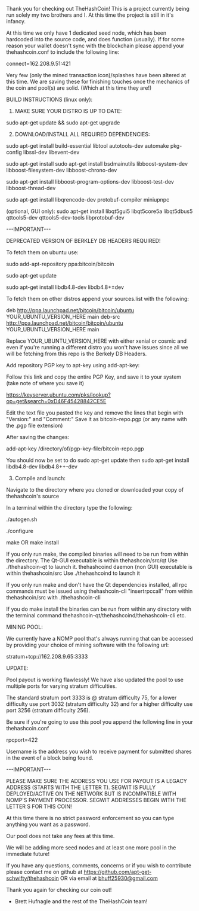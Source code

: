 Thank you for checking out TheHashCoin! This is a project currently being run solely my two brothers and I. 
At this time the project is still in it's infancy.

At this time we only have 1 dedicated seed node, which has been hardcoded into the source code, and does function (usually). If for some reason your wallet doesn't sync with the blockchain please append your thehashcoin.conf to include the following line:

connect=162.208.9.51:421

Very few (only the mined transaction icon)/splashes have been altered at this time. We are saving these for finishing touches once the mechanics of the coin and pool(s) are solid. (Which at this time they are!)

BUILD INSTRUCTIONS (linux only):

1. MAKE SURE YOUR DISTRO IS UP TO DATE:

sudo apt-get update && sudo apt-get upgrade

2. DOWNLOAD/INSTALL ALL REQUIRED DEPENDENCIES:

sudo apt-get install build-essential libtool autotools-dev automake pkg-config libssl-dev libevent-dev

sudo apt-get install sudo apt-get install bsdmainutils libboost-system-dev libboost-filesystem-dev libboost-chrono-dev

sudo apt-get install libboost-program-options-dev libboost-test-dev libboost-thread-dev

sudo apt-get install libqrencode-dev protobuf-compiler miniupnpc

(optional, GUI only):  sudo apt-get install libqt5gui5 libqt5core5a libqt5dbus5 qttools5-dev qttools5-dev-tools libprotobuf-dev

---IMPORTANT---	

DEPRECATED VERSION OF BERKLEY DB HEADERS REQUIRED!

To fetch them on ubuntu use:

sudo add-apt-repository ppa:bitcoin/bitcoin

sudo apt-get update

sudo apt-get install libdb4.8-dev libdb4.8+±dev


To fetch them on other distros append your sources.list with the following:

deb http://ppa.launchpad.net/bitcoin/bitcoin/ubuntu YOUR_UBUNTU_VERSION_HERE main 
deb-src http://ppa.launchpad.net/bitcoin/bitcoin/ubuntu YOUR_UBUNTU_VERSION_HERE main 

Replace YOUR_UBUNTU_VERSION_HERE with either xenial or cosmic and even if you're running a different distro you won't have issues since all we will be fetching from this repo is the Berkely DB Headers.

Add repository PGP key to apt-key using add-apt-key:

Follow this link and copy the entire PGP Key, and save it to your system (take note of where you save it)

https://keyserver.ubuntu.com/pks/lookup?op=get&search=0xD46F45428842CE5E

Edit the text file you pasted the key and remove the lines that begin with "Version:" and "Comment:" Save it as bitcoin-repo.pgp (or any name with the .pgp file extension)

After saving the changes:

add-apt-key /directory/of/pgp-key-file/bitcoin-repo.pgp

You should now be set to do sudo apt-get update then sudo apt-get install libdb4.8-dev libdb4.8++-dev

3. Compile and launch:

Navigate to the directory where you cloned or downloaded your copy of thehashcoin's source

In a terminal within the directory type the following:

./autogen.sh

./configure

make OR make install 

If you only run make, the compiled binaries will need to be run from within the directory. The Qt-GUI executable is within thehashcoin/src/qt Use ./thehashcoin-qt to launch it. thehashcoind daemon (non GUI) executable is within thehashcoin/src Use ./thehashcoind to launch it

If you only run make and don't have the Qt dependencies installed, all rpc commands must be issued using thehashcoin-cli "insertrpccall" from within thehashcoin/src with ./thehashcoin-cli  

If you do make install the binaries can be run from within any directory with the terminal command thehashcoin-qt/thehashcoind/thehashcoin-cli etc.

MINING POOL:

We currently have a NOMP pool that's always running that can be accessed by providing your choice of mining software with the following url:

stratum+tcp://162.208.9.65:3333

UPDATE:

Pool payout is working flawlessly! We have also updated the pool to use multiple ports for varying stratum difficulties.

The standard stratum port 3333 is @ stratum difficulty 75, for a lower difficulty use port 3032 (stratum difficulty 32) and for a higher difficulty use port 3256 (stratum difficulty 256).

Be sure if you're going to use this pool you append the following line in your thehashcoin.conf

rpcport=422

Username is the address you wish to receive payment for submitted shares in the event of a block being found.

---IMPORTANT---

PLEASE MAKE SURE THE ADDRESS YOU USE FOR PAYOUT IS A LEGACY ADDRESS (STARTS WITH THE LETTER T). SEGWIT IS FULLY DEPLOYED/ACTIVE ON THE NETWORK BUT IS INCOMPATIBLE WITH NOMP'S PAYMENT PROCESSOR. SEGWIT ADDRESSES BEGIN WITH THE LETTER S FOR THIS COIN!

At this time there is no strict password enforcement so you can type anything you want as a password.

Our pool does not take any fees at this time.

We will be adding more seed nodes and at least one more pool in the immediate future!

If you have any questions, comments, concerns or if you wish to contribute please contact me on github at https://github.com/apt-get-schwifty/thehashcoin OR via email at bhuff25930@gmail.com

Thank you again for checking our coin out!

- Brett Hufnagle and the rest of the TheHashCoin team!
